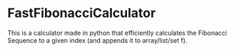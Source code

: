 # FastFibonacciCalculator
This is a calculator made in python that efficiently calculates the Fibonacci Sequence to a given index (and appends it to array/list/set f).
